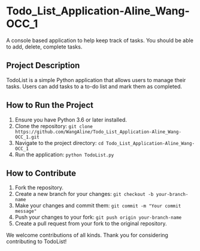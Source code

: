 # Todo_List_Application-Aline_Wang-OCC_1
A console based application to help keep track of tasks. You should be able to add, delete, complete tasks.

## Project Description
TodoList is a simple Python application that allows users to manage their tasks. Users can add tasks to a to-do list and mark them as completed.

## How to Run the Project
1. Ensure you have Python 3.6 or later installed.
2. Clone the repository: `git clone https://github.com/WangAline/Todo_List_Application-Aline_Wang-OCC_1.git`
3. Navigate to the project directory: `cd Todo_List_Application-Aline_Wang-OCC_1`
4. Run the application: `python TodoList.py`

## How to Contribute
1. Fork the repository.
2. Create a new branch for your changes: `git checkout -b your-branch-name`
3. Make your changes and commit them: `git commit -m "Your commit message"`
4. Push your changes to your fork: `git push origin your-branch-name`
5. Create a pull request from your fork to the original repository.

We welcome contributions of all kinds. Thank you for considering contributing to TodoList!